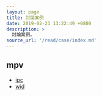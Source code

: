 ```yaml
---
layout: page
title: 討論案例
date: 2019-02-23 13:22:49 +0800
description: >
  討論案例。
source_url: '/read/case/index.md'
---
```



## mpv

* [ipc](/note-ubuntu-18.04/read/case/mpv/ipc.html)
* [wid](/note-ubuntu-18.04/read/case/mpv/wid.html)
